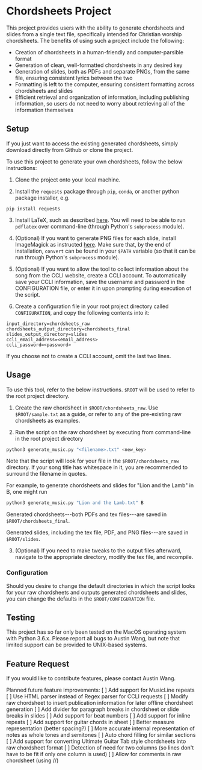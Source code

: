 # Chordsheets Project
This project provides users with the ability to generate chordsheets and slides from a single text file, specifically
intended for Christian worship chordsheets. The benefits of using such a project include the following:

* Creation of chordsheets in a human-friendly and computer-parsible format
* Generation of clean, well-formatted chordsheets in any desired key
* Generation of slides, both as PDFs and separate PNGs, from the same file, ensuring consistent lyrics between the two
* Formatting is left to the computer, ensuring consistent formatting across chordsheets and slides
* Efficient retrieval and organization of information, including publishing information, so users do not need to worry
about retrieving all of the information themselves

## Setup

If you just want to access the existing generated chordsheets, simply download directly from Github or clone the project.

To use this project to generate your own chordsheets, follow the below instructions:
1. Clone the project onto your local machine.

2. Install the `requests` package through `pip`, `conda`, or another python package installer, e.g.
```
pip install requests
```

3. Install LaTeX, such as described [here](https://www.latex-project.org/get/). You will need to be able to run `pdflatex`
over command-line (through Python's `subprocess` module).

4. (Optional) If you want to generate PNG files for each slide, install ImageMagick as instructed [here](http://www.imagemagick.org/script/download.php).
Make sure that, by the end of installation, `convert` can be found in your `$PATH` variable (so that it can be run through Python's `subprocess` module).

5. (Optional) If you want to allow the tool to collect information about the song from the CCLI website, create a CCLI
account. To automatically save your CCLI information, save the username and password in the CONFIGURATION file, or enter
it in upon prompting during execution of the script.

6. Create a configuration file in your root project directory called `CONFIGURATION`, and copy the following contents into it:
```
input_directory=chordsheets_raw
chordsheets_output_directory=chordsheets_final
slides_output_directory=slides
ccli_email_address=<email_address>
ccli_password=<password>
```

If you choose not to create a CCLI account, omit the last two lines.

## Usage

To use this tool, refer to the below instructions. `$ROOT` will be used to refer to the root project directory.

1. Create the raw chordsheet in `$ROOT/chordsheets_raw`. Use `$ROOT/sample.txt` as a guide, or refer to any of the
pre-existing raw chordsheets as examples.

2. Run the script on the raw chordsheet by executing from command-line in the root project directory

```bash
python3 generate_music.py "<filename>.txt" <new_key>
```

Note that the script will look for your file in the `$ROOT/chordsheets_raw` directory. If your song title has whitespace
in it, you are recommended to surround the filename in quotes.

For example, to generate chordsheets and slides for "Lion and the Lamb" in B, one might run
```bash
python3 generate_music.py "Lion and the Lamb.txt" B
```

Generated chordsheets---both PDFs and tex files---are saved in `$ROOT/chordsheets_final`.

Generated slides, including the tex file, PDF, and PNG files---are saved in `$ROOT/slides`.

3. (Optional) If you need to make tweaks to the output files afterward, navigate to the appropriate directory, modify
the tex file, and recompile.

### Configuration

Should you desire to change the default directories in which the script looks for your raw chordsheets and outputs
generated chordsheets and slides, you can change the defaults in the `$ROOT/CONFIGURATION` file.

## Testing

This project has so far only been tested on the MacOS operating system with Python 3.6.x. Please report all bugs to
Austin Wang, but note that limited support can be provided to UNIX-based systems.

## Feature Request

If you would like to contribute features, please contact Austin Wang.

Planned future feature improvements:
[ ] Add support for MusicLine repeats
[ ] Use HTML parser instead of Regex parser for CCLI requests
[ ] Modify raw chordsheet to insert publication information for later offline chordsheet generation
[ ] Add divider for paragraph breaks in chordsheet or slide breaks in slides
[ ] Add support for beat numbers
[ ] Add support for inline repeats
[ ] Add support for guitar chords in sheet
[ ] Better measure representation (better spacing?)
[ ] More accurate internal representation of notes as whole tones and semitones
[ ] Auto chord filling for similar sections
[ ] Add support for converting Ultimate Guitar Tab style chordsheets into raw chordsheet format
[ ] Detection of need for two columns (so lines don't have to be fit if only one column is used)
[ ] Allow for comments in raw chordsheet (using //)